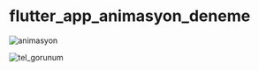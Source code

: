 # flutter_app_animasyon_deneme
 
![animasyon](https://i.hizliresim.com/k90nAv.png)

![tel_gorunum](https://i.hizliresim.com/y6jLla.png)
